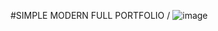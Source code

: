 #SIMPLE MODERN FULL PORTFOLIO /
![image](https://user-images.githubusercontent.com/100720880/186272123-e927bbb5-d78a-4759-821a-41f404b70bc2.png)
